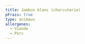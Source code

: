 ```yaml
---
title: Jambon blanc (charcuterie)
pFrais: true
type: animaux
allergenes:
  - Viande
  - Porc
---
```


